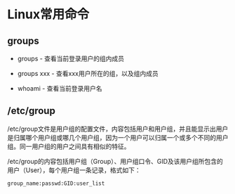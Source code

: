 # Linux常用命令

## groups

- groups - 查看当前登录用户的组内成员

- groups xxx - 查看xxx用户所在的组，以及组内成员

- whoami - 查看当前登录用户名

## /etc/group

/etc/group文件是用户组的配置文件，内容包括用户和用户组，并且能显示出用户是归属哪个用户组或哪几个用户组，因为一个用户可以归属一个或多个不同的用户组。同一用户组的用户之间具有相似的特征。

/etc/group的内容包括用户组（Group）、用户组口令、GID及该用户组所包含的用户（User），每个用户组一条记录，格式如下：
```
group_name:passwd:GID:user_list
```
